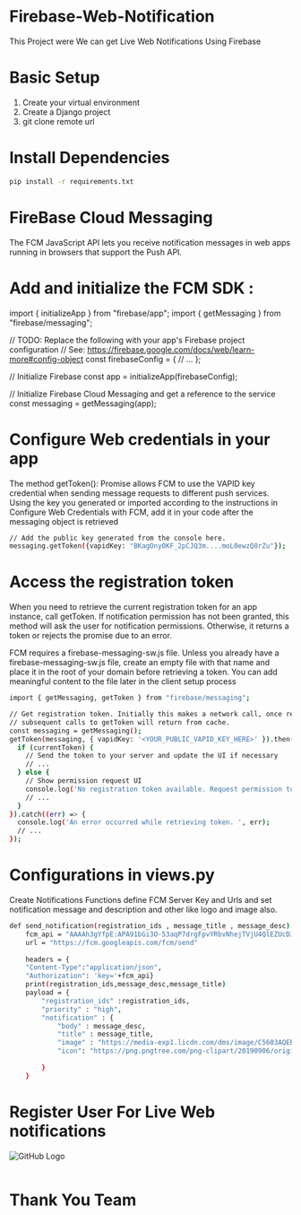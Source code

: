 # Firebase-Web-Notification
This Project were We can get Live Web Notifications Using Firebase 

# Basic Setup

1. Create your virtual environment
2. Create a Django project
3. git clone remote url

# Install Dependencies
  ```bash
  pip install -r requirements.txt
  ```


# FireBase Cloud Messaging
The FCM JavaScript API lets you receive notification messages in web apps running in browsers that support the Push API. 

# Add and initialize the FCM SDK :
import { initializeApp } from "firebase/app";
import { getMessaging } from "firebase/messaging";

// TODO: Replace the following with your app's Firebase project configuration
// See: https://firebase.google.com/docs/web/learn-more#config-object
const firebaseConfig = {
  // ...
};

// Initialize Firebase
const app = initializeApp(firebaseConfig);


// Initialize Firebase Cloud Messaging and get a reference to the service
const messaging = getMessaging(app);


# Configure Web credentials in your app
The method getToken(): Promise allows FCM to use the VAPID key credential when sending message requests to different push services. Using the key you generated or imported according to the instructions in Configure Web Credentials with FCM, add it in your code after the messaging object is retrieved

  ```bash
 // Add the public key generated from the console here.
messaging.getToken({vapidKey: "BKagOny0KF_2pCJQ3m....moL0ewzQ8rZu"});
  ```


# Access the registration token
When you need to retrieve the current registration token for an app instance, call getToken. If notification permission has not been granted, this method will ask the user for notification permissions. Otherwise, it returns a token or rejects the promise due to an error.

FCM requires a firebase-messaging-sw.js file. Unless you already have a firebase-messaging-sw.js file, create an empty file with that name and place it in the root of your domain before retrieving a token. You can add meaningful content to the file later in the client setup process

```bash
import { getMessaging, getToken } from "firebase/messaging";

// Get registration token. Initially this makes a network call, once retrieved
// subsequent calls to getToken will return from cache.
const messaging = getMessaging();
getToken(messaging, { vapidKey: '<YOUR_PUBLIC_VAPID_KEY_HERE>' }).then((currentToken) => {
  if (currentToken) {
    // Send the token to your server and update the UI if necessary
    // ...
  } else {
    // Show permission request UI
    console.log('No registration token available. Request permission to generate one.');
    // ...
  }
}).catch((err) => {
  console.log('An error occurred while retrieving token. ', err);
  // ...
});
```

# Configurations in views.py 
Create Notifications Functions define FCM Server Key and Urls and set notification message and description and other like logo and image also. 

```bash
def send_notification(registration_ids , message_title , message_desc):
    fcm_api = "AAAAh3gYfpE:APA91bGi3O-53aqP7drgFpvYRbvNhejTVjU4QlEZUcDJuE2nWkvKBZ0uUK7knd5W8350LKdSRHmsamnK3PO53_cNMqJtH1Ft3KPBK6I19jsjKGr0Q_-npTFMb3EFsR57d1CVDDGqhoVy"
    url = "https://fcm.googleapis.com/fcm/send"
    
    headers = {
    "Content-Type":"application/json",
    "Authorization": 'key='+fcm_api}
    print(registration_ids,message_desc,message_title)
    payload = {
        "registration_ids" :registration_ids,
        "priority" : "high",
        "notification" : {
            "body" : message_desc,
            "title" : message_title,
            "image" : "https://media-exp1.licdn.com/dms/image/C5603AQEBWGSDtxwgdg/profile-displayphoto-shrink_200_200/0/1628446066965?e=1656547200&v=beta&t=kKp6WMBDuFoh4u4ImKXWfpkqY-CD8-YBQnTyV2Zj-uI",
            "icon": "https://png.pngtree.com/png-clipart/20190906/original/pngtree-c4d-cool-black-red-gold-three-dimensional-letter-j-decoration-png-image_4572647.jpg",
            
        }
    }
```

# Register User For Live Web notifications

![GitHub Logo](./images/reg.png)


```bash


```


# Thank You Team

